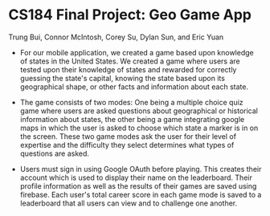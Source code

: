 # CS184 Final Project: Geo Game App
Trung Bui, Connor McIntosh, Corey Su, Dylan Sun, and Eric Yuan
 
 * For our mobile application, we created a game based upon knowledge of states in the United States. We created a game where users are tested upon their knowledge of states and rewarded for correctly guessing the state's capital, knowing the state based upon its geographical shape, or other facts and information about each state.

* The game consists of two modes: One being a multiple choice quiz game where users are asked questions about geographical or historical information about states, the other being a game integrating google maps in which the user is asked to choose which state a marker is in on the screen. These two game modes ask the user for their level of expertise and the difficulty they select determines what types of questions are asked.

* Users must sign in using Google OAuth before playing. This creates their account which is used to display their name on the leaderboard. Their profile information as well as the results of their games are saved using firebase. Each user's total career score in each game mode is saved to a leaderboard that all users can view and to challenge one another.

